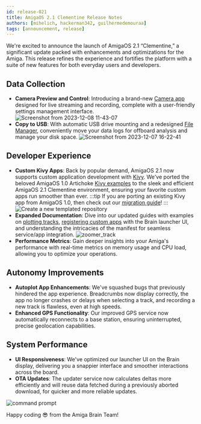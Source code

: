 ```yaml
---
id: release-021
title: AmigaOS 2.1 Clementine Release Notes
authors: [mihelich, hackerman342, guilhermedemouraa]
tags: [announcement, release]
---
```


<!-- ![clementine-logo](URL_to_Clementine_logo_image) -->

We're excited to announce the launch of AmigaOS 2.1 “Clementine,” a significant update packed with
enhancements and optimizations for the Amiga.
This release refines the experience and fortifies the platform with a suite of new features for
both everyday users and developers.

## Data Collection

* **Camera Preview and Control**: Introducing a brand-new [Camera app](/docs/apps/camera_app/)
  designed for live streaming and recording, complete with a user-friendly settings management
  interface.
  ![Screenshot from 2023-12-08 11-43-07](https://github.com/farm-ng/amiga-dev-kit/assets/39603677/e50a1425-9274-4c3b-ba95-e8c18e1a6c4e)
* **Copy to USB**: With automatic USB drive mounting and a redesigned
  [File Manager](/docs/apps/file_manager_app/), conveniently move your data logs for offboard
  analysis and manage your disk space.
  ![Screenshot from 2023-12-07 16-22-41](https://github.com/farm-ng/amiga-dev-kit/assets/39603677/37e712b1-31cf-42d7-a4ff-fcf6136649ed)

## Developer Experience

* **Custom Kivy Apps**: Back by popular demand, AmigaOS 2.1 now supports custom application
  development with [Kivy](https://kivy.org/). We've ported the beloved AmigaOS 1.0 Artichoke
  [Kivy examples](/docs/brain/brain-apps-kivy) to the sleek and efficient AmigaOS 2.1 Clementine
  environment, ensuring your favorite custom apps run smoother than ever.
  :::tip
  If you are porting an existing Kivy app from AmigaOS 1.0, then check out our
  [migration guide](/docs/brain/sdk-barley-migration)!
  :::
  ![Create a new templated repository](https://user-images.githubusercontent.com/66448234/223195510-2160a0b1-115e-4e36-bff1-c1560a4a6b2f.png)
* **Expanded Documentation**: Dive into our updated guides with examples on
  [plotting tracks](/docs/examples/track_plotter/),
  [registering custom apps](/docs/brain/brain-apps-manifest) with the Brain launcher UI, and
  understanding the intricacies of the manifest for seamless service/app integration.
  ![zoomer_track](https://github.com/farm-ng/amiga-dev-kit/assets/53625197/35c9c627-dadb-4bcf-ae7f-23bd46f687fb)
* **Performance Metrics**: Gain deeper insights into your Amiga's performance with real-time
metrics on memory usage and CPU load, allowing you to optimize your operations.

## Autonomy Improvements

* **Autoplot App Enhancements**: We've squashed bugs that previously hindered the app experience.
Breadcrumbs now display correctly, the app no longer crashes or delays when selecting a track, and
recording a new track is flawless, even at high speeds.
* **Enhanced GPS Functionality**: Our improved GPS service now automatically reconnects to a base
station, ensuring uninterrupted, precise geolocation capabilities.

## System Performance

* **UI Responsiveness**: We've optimized our launcher UI on the Brain display, delivering you a
  snappier interface and smoother interactions across the board.
* **OTA Updates**: The updater service now calculates deltas more efficiently and will reuse data
  fetched during a previously aborted download, for quicker and more reliable updates.

![command prompt](https://user-images.githubusercontent.com/5157099/219821724-69dfc97d-17fc-4a08-933a-e6fb2446495e.jpg)

Happy coding :sunglasses: from the Amiga Brain Team!
